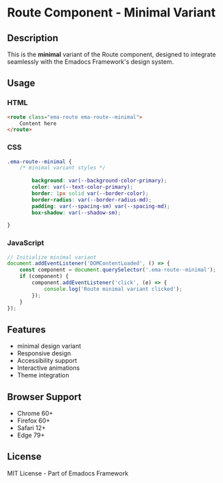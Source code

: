 # Route Component - Minimal Variant

## Description
This is the **minimal** variant of the Route component, designed to integrate seamlessly with the Emadocs Framework's design system.

## Usage

### HTML
```html
<route class="ema-route ema-route--minimal">
    Content here
</route>
```

### CSS
```css
.ema-route--minimal {
    /* minimal variant styles */
    
        background: var(--background-color-primary);
        color: var(--text-color-primary);
        border: 1px solid var(--border-color);
        border-radius: var(--border-radius-md);
        padding: var(--spacing-sm) var(--spacing-md);
        box-shadow: var(--shadow-sm);
    
}
```

### JavaScript
```javascript
// Initialize minimal variant
document.addEventListener('DOMContentLoaded', () => {
    const component = document.querySelector('.ema-route--minimal');
    if (component) {
        component.addEventListener('click', (e) => {
            console.log('Route minimal variant clicked');
        });
    }
});
```

## Features
- minimal design variant
- Responsive design
- Accessibility support
- Interactive animations
- Theme integration

## Browser Support
- Chrome 60+
- Firefox 60+
- Safari 12+
- Edge 79+

## License
MIT License - Part of Emadocs Framework
